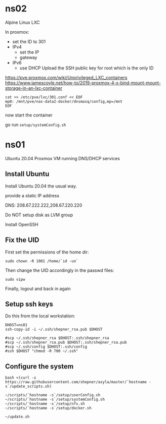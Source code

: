 # ns02

Alpine Linux LXC

In proxmox:
* set the ID to 301
* IPv4
  * set the IP
  * gateway
* IPv6
  * use DHCP
Upload the SSH public key for root which is the only ID


https://pve.proxmox.com/wiki/Unprivileged_LXC_containers
https://www.jamescoyle.net/how-to/2019-proxmox-4-x-bind-mount-mount-storage-in-an-lxc-container

``` shell
cat >> /etc/pve/lxc/301.conf << EOF
mp0: /mnt/pve/nas-data2-docker/dnsmasq/config,mp=/mnt
EOF
```

now start the container


go run `setup/systemConfig.sh`
























# ns01

Ubuntu 20.04 Proxmox VM running DNS/DHCP services

## Install Ubuntu

Install Ubuntu 20.04 the usual way.

provide a static IP address

DNS: 208.67.222.222,208.67.220.220

Do NOT setup disk as LVM group

Install OpenSSH

## Fix the UID

First set the permissions of the home dir:

``` shell
sudo chown -R 1001 /home/`id -un`
```

Then change the UID accordingly in the passwd files:

``` shell
sudo vipw
```

Finally, logout and back in again

## Setup ssh keys

Do this from the local workstation:

``` shell
DHOST=ns01
ssh-copy-id -i ~/.ssh/shepner_rsa.pub $DHOST

#scp ~/.ssh/shepner_rsa $DHOST:.ssh/shepner_rsa
#scp ~/.ssh/shepner_rsa.pub $DHOST:.ssh/shepner_rsa.pub
#scp ~/.ssh/config $DHOST:.ssh/config
#ssh $DHOST "chmod -R 700 ~/.ssh"
```

## Configure the system

``` shell
bash <(curl -s https://raw.githubusercontent.com/shepner/asyla/master/`hostname -s`/update_scripts.sh)

~/scripts/`hostname -s`/setup/userConfig.sh
~/scripts/`hostname -s`/setup/systemConfig.sh
~/scripts/`hostname -s`/setup/nfs.sh
~/scripts/`hostname -s`/setup/docker.sh

~/update.sh
```
